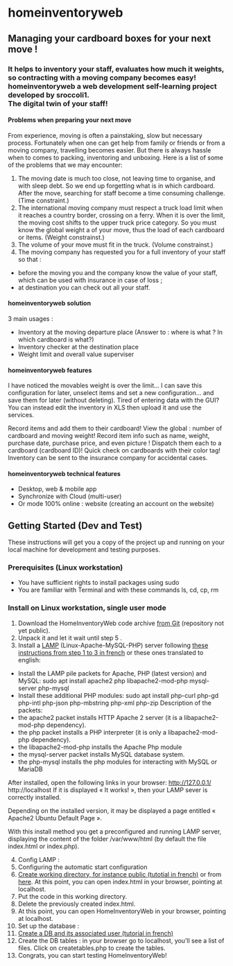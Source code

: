 # homeinventoryweb
## Managing your cardboard boxes for your next move !
### It helps to inventory your staff, evaluates how much it weights, so  contracting with a moving company becomes easy!<br>homeinventoryweb a web development self-learning project developed by sroccoli1.<br>The digital twin of your staff! 

#### Problems when preparing your next move

From experience, moving is often a painstaking, slow but necessary process. Fortunately when one can get help from family or friends or from a moving company, travelling becomes easier. But there is always hassle when to comes to packing, inventoring and unboxing. Here is a list of some of the problems that we may encounter:
1. The moving date is much too close, not leaving time to organise, and with sleep debt. So we end up forgetting what is in which cardboard. After the move, searching for staff become a time consuming challenge. (Time constraint.)
2. The international moving company must respect a truck load limit when it reaches a country border, crossing on a ferry. When it is over the limit, the moving cost shifts to the upper truck price category. So you must know the global weight a of your move, thus the load of each cardboard or items. (Weight constrainst.)
3. The volume of your move must fit in the truck. (Volume constrainst.)
4. The moving company has requested you for a full inventory of your staff so that :
  - before the moving you and the company know the value of your staff, which can be used with insurance in case of loss ;
  - at destination you can check out all your staff. 

#### homeinventoryweb solution

3 main usages : 
- Inventory at the moving departure place (Answer to : where is what ? In which cardboard is what?) 
- Inventory checker at the destination place
- Weight limit and overall value superviser   

#### homeinventoryweb features

I have noticed the movables weight is over the limit... I can save this configuration for later, unselect items and set a new configuration… and save them for later (without deleting).
Tired of entering data with the GUI? You can instead edit the inventory in XLS then upload it and use the services. 

Record items and add them to their cardboard!
View the global : number of cardboard and moving weight!
Record item info such as name, weight, purchase date, purchase price, and even picture !
Dispatch them each to a cardboard (cardboard ID)!
Quick check on cardboards with their color tag!
Inventory can be sent to the insurance company for accidental cases. 

#### homeinventoryweb technical features

- Desktop, web & mobile app
- Synchronize with Cloud (multi-user)
- Or mode 100% online : website (creating an account on the website)

## Getting Started (Dev and Test)
These instructions will get you a copy of the project up and running on your local machine for development and testing purposes.

### Prerequisites (Linux workstation)
- You have sufficient rights to install packages using sudo
- You are familiar with Terminal and with these commands ls, cd, cp, rm

### Install on Linux workstation, single user mode
1. Download the HomeInventoryWeb code archive [from Git](https://github.com/sroccoli1/homeinventoryweb) (repository not yet public).
2. Unpack it and let it wait until step 5 .
3. Install a [LAMP](https://en.wikipedia.org/wiki/LAMP_%28software_bundle%29) (Linux-Apache-MySQL-PHP) server following [these instructions from step 1 to 3 in french](https://doc.ubuntu-fr.org/lamp#installation) or these ones translated to english:
- Install the LAMP pile packets for Apache, PHP (latest version) and MySQL: sudo apt install apache2 php libapache2-mod-php mysql-server php-mysql
- Install these additional PHP modules: sudo apt install php-curl php-gd php-intl php-json php-mbstring php-xml php-zip
Description of the packets:
- the apache2 packet installs HTTP Apache 2 server (it is a libapache2-mod-php dependency).
- the php packet installs a PHP interpreter (it is only a libapache2-mod-php dependency).
- the libapache2-mod-php installs the Apache Php module
- the mysql-server packet installs MySQL database system.
- the php-mysql installs the php modules for interacting with MySQL or MariaDB

After installed, open the following links in your browser:
http://127.0.0.1/
http://localhost
If it is displayed « It works! », then your LAMP sever is correctly installed.

Depending on the installed version, it may be displayed a page entitled « Apache2 Ubuntu Default Page ».

With this install method you get a preconfigured and running LAMP server, displaying the content of the folder /var/www/html (by default the file index.html or index.php).

4. Config LAMP :
  1. Configuring the automatic start configuration 
  1. [Create working directory, for instance public (tutotial in french)](https://doc.ubuntu-fr.org/tutoriel/lamp_repertoires_de_travail#mise_en_place_d_un_espace_public) or from [here](https://help.ubuntu.com/community/ApacheMySQLPHP#Virtual_Hosts). At this point, you can open index.html in your browser, pointing at localhost.
  2. Put the code in this working directory.
  3. Delete the previously created index.html.
  4. At this point, you can open HomeInventoryWeb in your browser, pointing at localhost.
5. Set up the database :
  1. [Create a DB and its associated user (tutorial in french)](https://doc.ubuntu-fr.org/mysql#creer_une_base_de_donnees_et_un_utilisateur_qui_lui_est_associe)
  2. Create the DB tables : in your browser go to localhost, you’ll see a list of files. Click on createtables.php to create the tables.
  6. Congrats, you can start testing HomeInventoryWeb!
